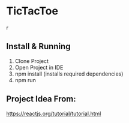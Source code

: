 # TicTacToe
r
## Install & Running 
1. Clone Project
2. Open Project in IDE
3. npm install (installs required dependencies)
4. npm run

## Project Idea From:
https://reactjs.org/tutorial/tutorial.html
